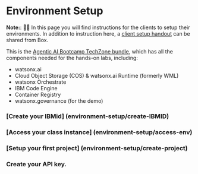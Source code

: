 # Environment Setup


**Note:**: 🚧🔨 In this page you will find instructions for the clients to setup their environments. In addition to instruction here, a [client setup handout](https://ibm.ent.box.com/folder/311792211722?s=b1cg58cuvxy2300acma7xsjip0e5rhzj) can be shared from Box.

This is the [Agentic AI Bootcamp TechZone bundle](https://ibm.biz/tz-agenticAI-camp), which has all the components needed for the hands-on labs, including: 

- watsonx.ai
- Cloud Object Storage (COS) & watsonx.ai Runtime (formerly WML) 
- watsonx Orchestrate
- IBM Code Engine
- Container Registry
- watsonx.governance (for the demo)

### [Create your IBMid] (environment-setup/create-IBMID)
### [Access your class instance] (environment-setup/access-env)
### [Setup your first project] (environment-setup/create-project)
### Create your API key. 
